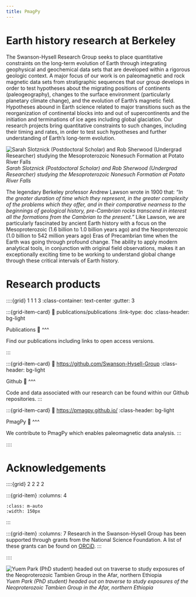 ```yaml
---
title: PmagPy
---
```


# Earth history research at Berkeley

The Swanson-Hysell Research Group seeks to place quantitative constraints on the long-term evolution of Earth through integrating geophysical and geochemical data sets that are developed within a rigorous geologic context. A major focus of our work is on paleomagnetic and rock magnetic data sets from stratigraphic sequences that our group develops in order to test hypotheses about the migrating positions of continents (paleogeography), changes to the surface environment (particularly planetary climate change), and the evolution of Earth’s magnetic field. Hypotheses abound in Earth science related to major transitions such as the reorganization of continental blocks into and out of supercontinents and the initiation and terminations of ice ages including global glaciation. Our research projects bring quantitative constraints to such changes, including their timing and rates, in order to test such hypotheses and further understanding of Earth’s long-term evolution.

![Sarah Slotznick (Postdoctoral Scholar) and Rob Sherwood (Undergrad Researcher) studying the Mesoproterozoic Nonesuch Formation at Potato River Falls](http://www.swanson-hysell.org/wp-content/uploads/2020/05/img_0001_15.jpg)
*Sarah Slotznick (Postdoctoral Scholar) and Rob Sherwood (Undergrad Researcher) studying the Mesoproterozoic Nonesuch Formation at Potato River Falls*

The legendary Berkeley professor Andrew Lawson wrote in 1900 that: *“In the greater duration of time which they represent, in the greater complexity of the problems which they offer, and in their comparative nearness to the beginnings of geological history, pre-Cambrian rocks transcend in interest all the formations from the Cambrian to the present.”* Like Lawson, we are particularly fascinated by ancient Earth history with a focus on the Mesoproterozoic (1.6 billion to 1.0 billion years ago) and the Neoproterozoic (1.0 billion to 542 million years ago) Eras of Precambrian time when the Earth was going through profound change. The ability to apply modern analytical tools, in conjunction with original field observations, makes it an exceptionally exciting time to be working to understand global change through these critical intervals of Earth history.

# Research products 

::::{grid} 1 1 1 3
:class-container: text-center
:gutter: 3

:::{grid-item-card}
:link: publications/publications
:link-type: doc
:class-header: bg-light

Publications 📓
^^^

Find our publications including links to open access versions.

:::

:::{grid-item-card}
:link: https://github.com/Swanson-Hysell-Group
:class-header: bg-light

Github 🐙
^^^

Code and data associated with our research can be found within our Github repositories.
:::

:::{grid-item-card}
:link: https://pmagpy.github.io/
:class-header: bg-light

PmagPy 🐧
^^^

We contribute to PmagPy which enables paleomagnetic data analysis.
:::

::::

# Acknowledgements

::::{grid} 2 2 2 2

:::{grid-item}
:columns: 4

```{image} images/logo/NSF_logo.png
:class: m-auto
:width: 150px
```

:::

:::{grid-item}
:columns: 7
Research in the Swanson-Hysell Group has been supported through grants from the National Science Foundation. A list of these grants can be found on [ORCiD](https://orcid.org/0000-0003-3215-4648).
:::

::::

![Yuem Park (PhD student) headed out on traverse to study exposures of the Neoproterozoic Tambien Group in the Afar, northern Ethiopia](http://www.swanson-hysell.org/wp-content/uploads/2020/05/Yuem_Fieldphoto3.jpg)
*Yuem Park (PhD student) headed out on traverse to study exposures of the Neoproterozoic Tambien Group in the Afar, northern Ethiopia*